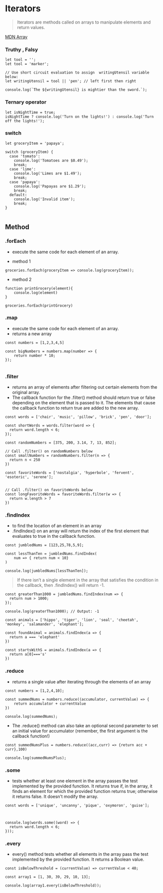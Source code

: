 # Iterators

> Iterators are methods called on arrays to manipulate elements and return values.

[MDN Array](https://developer.mozilla.org/en-US/docs/Web/JavaScript/Reference/Global_Objects/Array#Iteration_methods)

### Truthy , Falsy

```
let tool = '';
let tool = 'marker';

// Use short circuit evaluation to assign  writingUtensil variable below:
let writingUtensil = tool || 'pen'; // left first then right

console.log(`The ${writingUtensil} is mightier than the sword.`);
```

### Ternary operator

```
let isNightTime = true;
isNightTime ? console.log('Turn on the lights!') : console.log('Turn off the lights!');
```

### switch

```
let groceryItem = 'papaya';
 
switch (groceryItem) {
  case 'tomato':
    console.log('Tomatoes are $0.49');
    break;
  case 'lime':
    console.log('Limes are $1.49');
    break;
  case 'papaya':
    console.log('Papayas are $1.29');
    break;
  default:
    console.log('Invalid item');
    break;
}
 
```


## Method 

### .forEach
* execute the same code for each element of an array.

* method 1
```
groceries.forEach(groceryItem => console.log(groceryItem));
```

* method 2
```
function printGrocery(element){
    console.log(element)
}

groceries.forEach(printGrocery)
```

### .map
* execute the same code for each element of an array.
* returns a new array

```
const numbers = [1,2,3,4,5]

const bigNumbers = numbers.map(number => {
    return number * 10;
});


```

### .filter

* returns an array of elements after filtering out certain elements from the original array. 
* The callback function for the .filter() method should return true or false depending on the element that is passed to it. The elements that cause the callback function to return true are added to the new array.

```
const words = ['chair', 'music', 'pillow', 'brick', 'pen', 'door']; 
 
const shortWords = words.filter(word => {
  return word.length < 6;
});
```

```
const randomNumbers = [375, 200, 3.14, 7, 13, 852];

// Call .filter() on randomNumbers below
const smallNumbers = randomNumbers.filter(n => {
  return n < 250
})

const favoriteWords = ['nostalgia', 'hyperbole', 'fervent', 'esoteric', 'serene'];


// Call .filter() on favoriteWords below
const longFavoriteWords = favoriteWords.filter(w => {
  return w.length > 7
})

```


### .findIndex

* to find the location of an element in an array
* .findIndex() on an array will return the index of the first element that evaluates to true in the callback function.

```
const jumbledNums = [123,25,78,5,9];

const lessThanTen = jumbledNums.findIndex(
    num => { return num < 10}
)

console.log(jumbledNums[lessThanTen]);
```

> If there isn’t a single element in the array that satisfies the condition in the callback, then .findIndex() will return -1.

```
const greaterThan1000 = jumbledNums.findIndex(num => {
  return num > 1000;
});

console.log(greaterThan1000); // Output: -1

```

```
const animals = ['hippo', 'tiger', 'lion', 'seal', 'cheetah', 'monkey', 'salamander', 'elephant'];

const foundAnimal = animals.findIndex(a => {
  return a === 'elephant'
})

const startsWithS = animals.findIndex(a => {
  return a[0]==='s'
})
```

### .reduce
* returns a single value after iterating through the elements of an array

```
const numbers = [1,2,4,10];

const summedNums = numbers.reduce((accumulator, currentValue) => {
    return accumulator + currentValue
})

console.log(summedNums);
```

* The .reduce() method can also take an optional second parameter to set an initial value for accumulator (remember, the first argument is the callback function!)

```
const summedNumsPlus = numbers.reduce((acc,curr) => {return acc + curr},100)

console.log(summedNumsPlus);
```

### .some
*  tests whether at least one element in the array passes the test implemented by the provided function. It returns true if, in the array, it finds an element for which the provided function returns true; otherwise it returns false. It doesn't modify the array.

```
const words = ['unique', 'uncanny', 'pique', 'oxymoron', 'guise'];



console.log(words.some((word) => {
  return word.length < 6;
}));

```

### .every
* every() method tests whether all elements in the array pass the test implemented by the provided function. It returns a Boolean value.

```
const isBelowThreshold = (currentValue) => currentValue < 40;

const array1 = [1, 30, 39, 29, 10, 13];

console.log(array1.every(isBelowThreshold));
```
